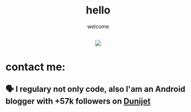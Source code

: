 <div align='center'>
    <h1>hello</h1>

<p align=;start>welcome</p>


<div/>

<h2></h2>
<img src='https://skillicons.dev/icons?i=flutter,kotlin,py,java,vscode,androidstudio,postman,github&theme=dark&perline=4' />

<div align='start'>
<h1>contact me:</h1>
<h2><p dir="auto">🗣 I regulary not only code, also I'am an Android blogger with +57k followers on <a href="[https://www.instagram.com/dunijet](https://dribbble.com/search/neomorphism)" rel="nofollow">Dunijet</a></p></h2>

